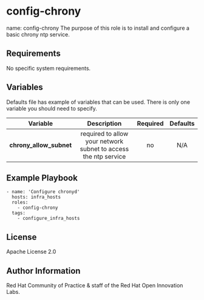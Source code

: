 config-chrony
==============

name: config-chrony
The purpose of this role is to install and configure a basic chrony ntp service. 

Requirements
------------

No specific system requirements.

Variables
------------------

Defaults file has example of variables that can be used. There is only one variable you should need to specify.

| Variable | Description | Required | Defaults |
|:--------:|:-----------:|:--------:|:--------:|
|**chrony_allow_subnet**|  required to allow your network subnet to access the ntp service | no | N/A |


Example Playbook
----------------

```
- name: 'Configure chronyd'
  hosts: infra_hosts
  roles:
    - config-chrony
  tags: 
    - configure_infra_hosts
```

License
-------

Apache License 2.0

Author Information
------------------

Red Hat Community of Practice & staff of the Red Hat Open Innovation Labs.